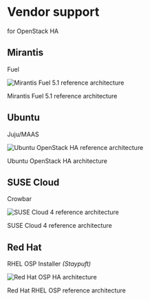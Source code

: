 # Vendor support
for OpenStack HA


## Mirantis
Fuel


![Mirantis Fuel 5.1 reference architecture](http://docs.mirantis.com/openstack/fuel/fuel-5.1/_images/logical-diagram-controller.svg)

Mirantis Fuel 5.1 reference architecture


## Ubuntu
Juju/MAAS


![Ubuntu OpenStack HA reference architecture](https://assets.ubuntu.com/sites/ubuntu/latest/u/img/cloud/ubuntu-openstack/reference-architecture/image-servicespnhigh-small.png)

Ubuntu OpenStack HA architecture


## SUSE Cloud
Crowbar


![SUSE Cloud 4 reference architecture](https://www.suse.com/documentation/suse-cloud4/book_cloud_deploy/graphics/cloud_node_structure.png)

SUSE Cloud 4 reference architecture


## Red Hat
RHEL OSP Installer
*(Staypuft)*


![Red Hat OSP HA architecture](http://redhatstackblog.files.wordpress.com/2014/04/pacemaker-clustered-load-balancer.png)

Red Hat RHEL OSP reference architecture
